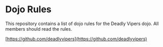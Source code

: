 Dojo Rules
==========

This repository contains a list of dojo rules for the Deadly Vipers dojo. All members should read the rules.

[https://github.com/deadlyvipers](https://github.com/deadlyvipers)

